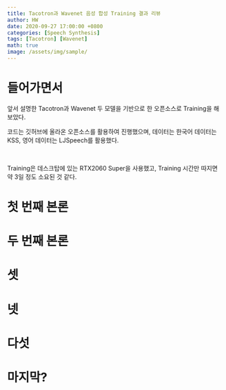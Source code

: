 ```yaml
---
title: Tacotron과 Wavenet 음성 합성 Training 결과 리뷰
author: HW
date: 2020-09-27 17:00:00 +0800
categories: [Speech Synthesis]
tags: [Tacotron] [Wavenet]
math: true
image: /assets/img/sample/
---
```




# **들어가면서**

앞서 설명한 Tacotron과 Wavenet 두 모델을 기반으로 한 오픈소스로 Training을 해보았다.<br/>

코드는 깃허브에 올라온 오픈소스를 활용하여 진행했으며, 데이터는 한국어 데이터는 KSS, 영어 데이터는 LJSpeech를 활용했다.<br/>

<br/>

Training은 데스크탑에 있는 RTX2060 Super을 사용했고, Training 시간만 따지면 약 3일 정도 소요된 것 같다.



# 첫 번째 본론





# 두 번째 본론





# 셋





# 넷





# 다섯





# 마지막?

